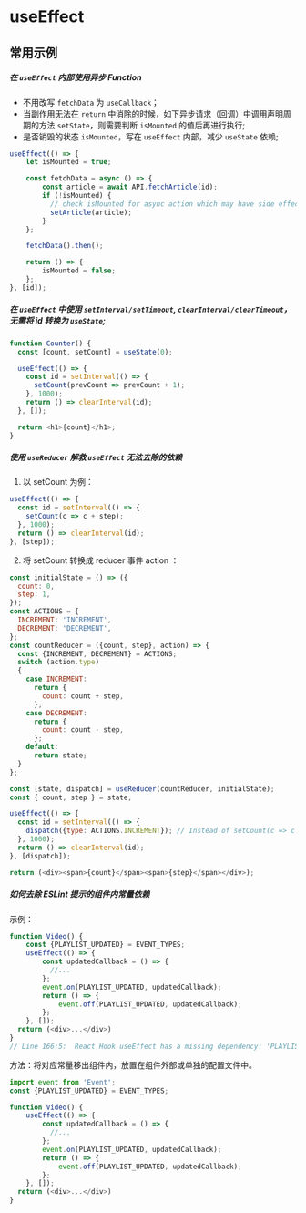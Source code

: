 # useEffect

## 常用示例

##### 在 `useEffect` 内部使用异步 Function

- 不用改写 `fetchData` 为 `useCallback`；
- 当副作用无法在 `return` 中消除的时候，如下异步请求（回调）中调用声明周期的方法 `setState`，则需要判断 `isMounted` 的值后再进行执行;
- 是否销毁的状态 `isMounted`，写在 `useEffect` 内部，减少 `useState` 依赖;

```javascript
useEffect(() => {
    let isMounted = true;

    const fetchData = async () => {
        const article = await API.fetchArticle(id);
        if (!isMounted) {
          // check isMounted for async action which may have side effect
          setArticle(article);
        }
    };

    fetchData().then();

    return () => {
        isMounted = false;
    };
}, [id]);
```

##### 在 `useEffect` 中使用 `setInterval/setTimeout`, `clearInterval/clearTimeout`，无需将 id 转换为 `useState`;

```javascript
function Counter() {
  const [count, setCount] = useState(0);

  useEffect(() => {
    const id = setInterval(() => {
      setCount(prevCount => prevCount + 1);
    }, 1000);
    return () => clearInterval(id);
  }, []);

  return <h1>{count}</h1>;
}
```

##### 使用 `useReducer` 解救 `useEffect` 无法去除的依赖

1. 以 setCount 为例：

```javascript
useEffect(() => {
  const id = setInterval(() => {
    setCount(c => c + step);
  }, 1000);
  return () => clearInterval(id);
}, [step]);
```

2. 将 setCount 转换成 reducer 事件 action ：

```javascript
const initialState = () => ({
  count: 0,
  step: 1,
});
const ACTIONS = {
  INCREMENT: 'INCREMENT',
  DECREMENT: 'DECREMENT',
};
const countReducer = ({count, step}, action) => {
  const {INCREMENT, DECREMENT} = ACTIONS;
  switch (action.type) 
  {
    case INCREMENT: 
      return {
        count: count + step,
      };
    case DECREMENT: 
      return {
        count: count - step,
      };
    default:
      return state;
  }
};

const [state, dispatch] = useReducer(countReducer, initialState);
const { count, step } = state;

useEffect(() => {
  const id = setInterval(() => {
    dispatch({type: ACTIONS.INCREMENT}); // Instead of setCount(c => c + step);
  }, 1000);
  return () => clearInterval(id);
}, [dispatch]);

return (<div><span>{count}</span><span>{step}</span></div>);
```

##### 如何去除 ESLint 提示的组件内常量依赖

示例：
```javascript
function Video() {
    const {PLAYLIST_UPDATED} = EVENT_TYPES;
    useEffect(() => {
        const updatedCallback = () => {
          //...
        };
        event.on(PLAYLIST_UPDATED, updatedCallback);
        return () => {
            event.off(PLAYLIST_UPDATED, updatedCallback);
        };
    }, []);
  return (<div>...</div>)
}
// Line 166:5:  React Hook useEffect has a missing dependency: 'PLAYLIST_UPDATED'. Either include it or remove the dependency array  react-hooks/exhaustive-deps
```
方法：将对应常量移出组件内，放置在组件外部或单独的配置文件中。

```javascript
import event from 'Event';
const {PLAYLIST_UPDATED} = EVENT_TYPES;

function Video() {
    useEffect(() => {
        const updatedCallback = () => {
          //...
        };
        event.on(PLAYLIST_UPDATED, updatedCallback);
        return () => {
            event.off(PLAYLIST_UPDATED, updatedCallback);
        };
    }, []);
  return (<div>...</div>)
}
```